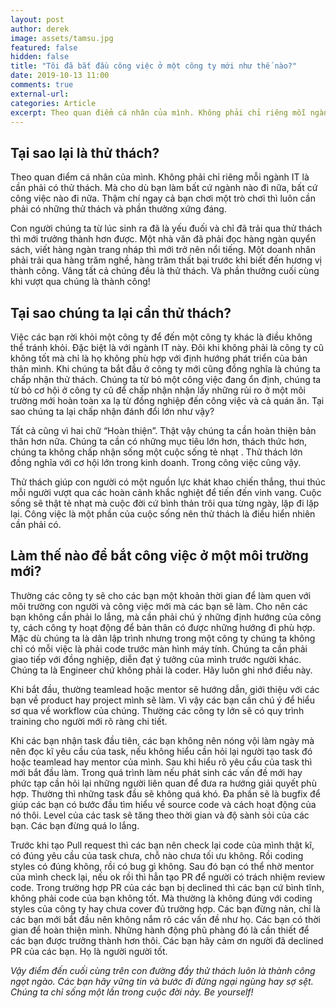 ```yaml
---
layout: post
author: derek
image: assets/tamsu.jpg
featured: false
hidden: false
title: "Tôi đã bắt đầu công việc ở một công ty mới như thế nào?"
date: 2019-10-13 11:00
comments: true
external-url:
categories: Article
excerpt: Theo quan điểm cá nhân của mình. Không phải chỉ riêng mỗi ngành IT là cần phải có thử thách. Mà cho dù bạn làm bất cứ ngành nào đi nữa, bất cứ công việc nào đi nữa. Thậm chí ngay cả bạn chơi một trò chơi thì luôn cần phải có những thử thách và phần thưởng xứng đáng.
---
```


## Tại sao lại là thử thách?

Theo quan điểm cá nhân của mình. Không phải chỉ riêng mỗi ngành IT là cần phải có thử thách. Mà cho dù bạn làm bất cứ ngành nào đi nữa, bất cứ công việc nào đi nữa. Thậm chí ngay cả bạn chơi một trò chơi thì luôn cần phải có những thử thách và phần thưởng xứng đáng.

Con người chúng ta từ lúc sinh ra đã là yếu đuối và chỉ đã trải qua thử thách thì mới trưởng thành hơn được. Một nhà văn đã phải đọc hàng ngàn quyển sách, viết hàng ngàn trang nháp thì mới trở nên nổi tiếng. Một doanh nhân phải trải qua hàng trăm nghề, hàng trăm thất bại trước khi biết đến hương vị thành công. Vâng tất cả chúng đều là thử thách. Và phần thưởng cuối cùng khi vượt qua chúng là thành công! 

## Tại sao chúng ta lại cần thử thách?

Việc các bạn rời khỏi một công ty để đến một công ty khác là điều không thể tránh khỏi. Đặc biệt là với ngành IT này. Đôi khi không phải là công ty cũ không tốt mà chỉ là họ không phù hợp với định hướng phát triển của bản thân mình. Khi chúng ta bắt đầu ở công ty mới cũng đồng nghĩa là chúng ta chấp nhận thử thách. Chúng ta từ bỏ một công việc đang ổn định, chúng ta từ bỏ cơ hội ở công ty cũ để chấp nhận nhận lấy những rủi ro ở một môi trường mới hoàn toàn xa lạ từ đồng nghiệp đến công việc và cả quán ăn. Tại sao chúng ta lại chấp nhận đánh đổi lớn như vậy?

Tất cả cũng vì hai chữ “Hoàn thiện”. Thật vậy chúng ta cần hoàn thiện bản thân hơn nữa. Chúng ta cần có những mục tiêu lớn hơn, thách thức hơn, chúng ta không chấp nhận sống một cuộc sống tẻ nhạt . Thử thách lớn đồng nghĩa với cơ hội lớn trong kinh doanh. Trong công việc cũng vậy.

Thử thách giúp con người có một nguồn lực khát khao chiến thắng, thui thúc mỗi người vượt qua các hoàn cảnh khắc nghiệt để tiến đến vinh vang. Cuộc sống sẽ thật tẻ nhạt mà cuộc đời cứ bình thản trôi qua từng ngày, lặp đi lặp lại.  Công việc là một phần của cuộc sống nên thử thách là điều hiển nhiên cần phải có.

## Làm thế nào để bắt công việc ở một môi trường mới?

Thường các công ty sẽ cho các bạn một khoản thời gian để làm quen với môi trường con người và công việc mới mà các bạn sẽ làm. Cho nên các bạn không cần phải lo lắng, mà cần phải chú ý những định hướng của công ty, cách công ty hoạt động để bản thân có được những hướng đi phù hợp. Mặc dù chúng ta là dân lập trình nhưng trong một công ty chúng ta không chỉ có mỗi việc là phải code trước màn hình máy tính. Chúng ta cần phải giao tiếp với đồng nghiệp, diễn đạt ý tưởng của mình trước người khác. Chúng ta là Engineer  chứ không phải là coder. Hãy luôn ghi nhớ điều này.

Khi bắt đầu, thường teamlead hoặc mentor sẽ hướng dẫn, giới thiệu với các bạn về product hay project mình sẽ làm. Vì vậy các bạn cần chú ý để hiểu sơ qua về workflow của chúng. Thường các công ty lớn sẽ có quy trình training cho người mới rõ ràng chi tiết. 

Khi các bạn nhận task đầu tiên, các bạn không nên nóng vội làm ngày mà nên đọc kĩ yêu cầu của task, nếu không hiểu cần hỏi lại người tạo task đó hoặc teamlead hay mentor của mình. Sau khi hiểu rõ yêu cầu của task thì mới bắt đầu làm. Trong quá trình làm nếu phát sinh các vấn đề mới hay phức tạp cần hỏi lại những người liên quan để đưa ra hướng giải quyết phù hợp. Thường thì những task đầu sẽ không quá khó. Đa phần sẽ là bugfix để giúp các bạn có bước đầu tìm hiểu về source code và cách hoạt động của nó thôi. Level của các task sẽ tăng theo thời gian và độ sành sỏi của các bạn. Các bạn đừng quá lo lắng. 

Trước khi tạo Pull request thì các bạn nên check lại code của mình thật kĩ, có đúng yêu cầu của task chưa, chỗ nào chưa tối ưu không. Rồi coding styles có đúng không, rồi có bug gì không. Sau đó bạn có thể nhờ mentor của mình check lại, nếu ok rồi thì hẳn tạo PR để người có trách nhiệm review code. Trong trường hợp PR của các bạn bị declined thì các bạn cứ bình tĩnh, không phải code của bạn không tốt. Mà thường là không đúng với coding styles của công ty hay chưa cover đủ trường hợp. Các bạn đừng nản, chỉ là các bạn mới bắt đầu nên không nắm rõ các vấn đề như họ. Các bạn có thời gian để hoàn thiện mình. Những hành động phũ phàng đó là cần thiết để các bạn được trưởng thành hơn thôi. Các bạn hãy cảm ơn người đã declined PR của các bạn. Họ là người người tốt. 

*Vậy điểm đến cuối cùng trên con đường đầy thử thách luôn là thành công ngọt ngào. Các bạn hãy vững tin và bước đi đừng ngại ngùng hay sợ sệt. Chúng ta chỉ sống một lần trong cuộc đời này. Be yourself!*
